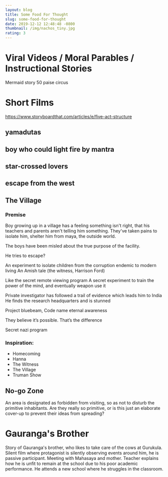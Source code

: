 ```yaml
---
layout: blog
title: Some Food For Thought
slug: some-food-for-thought
date: 2019-12-12 12:48:48 -0800
thumbnail: /img/nachos_tiny.jpg
rating: 3
---
```


# Viral Videos / Moral Parables / Instructional Stories

Mermaid story
50 paise circus

# Short Films

https://www.storyboardthat.com/articles/e/five-act-structure

## yamadutas

## boy who could light fire by mantra

## star-crossed lovers

## escape from the west

## The Village

### Premise

Boy growing up in a village has a feeling something isn't right, that his teachers and parents aren't telling him something.
They've taken pains to isolate him, shelter him from maya, the outside world.

The boys have been misled about the true purpose of the facility.

He tries to escape?

An experiment to isolate children from the corruption endemic to modern living
An Amish tale (the witness, Harrison Ford)

Like the secret remote viewing program
A secret experiment to train the power of the mind, and eventually weapon use it

Private investigator has followed a trail of evidence which leads him to India
He finds the research headquarters and is stunned

Project bluebeam,
Code name eternal awareness

They believe it’s possible. That’s the difference

Secret nazi program

### Inspiration:

- Homecoming
- Hanna
- The Witness
- The Village
- Truman Show

## No-go Zone

An area is designated as forbidden from visiting, so as not to disturb the primitive inhabitants.
Are they really so primitive, or is this just an elaborate cover-up to prevent their ideas from spreading?

# Gauranga's Brother

Story of Gauranga's brother, who likes to take care of the cows at Gurukula. Silent film where protagonist is silently observing events around him, he is passive participant. Meeting with Mahasaya and mother. Teacher explains how he is unfit to remain at the school due to his poor academic performance. He attends a new school where he struggles in the classroom.
